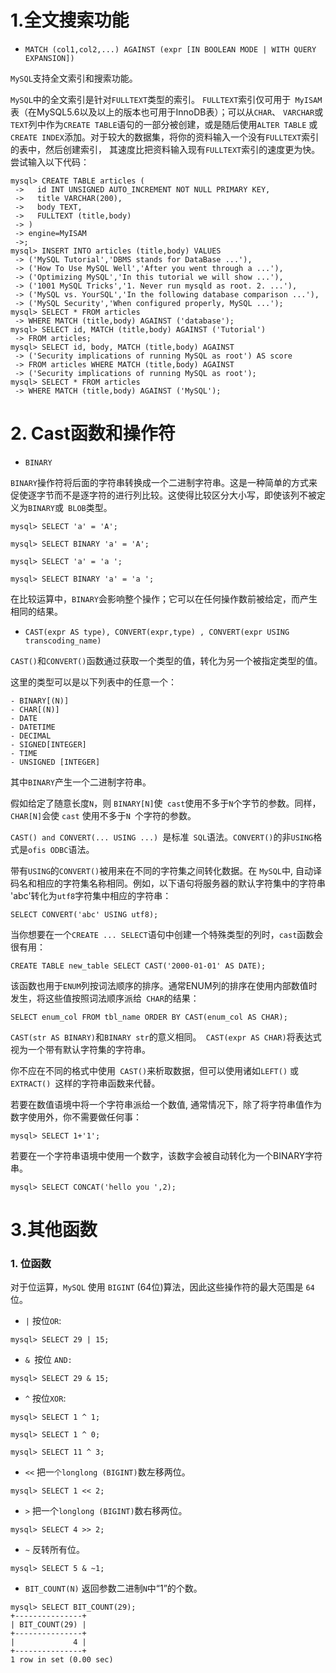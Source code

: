# 1.全文搜索功能

- `MATCH (col1,col2,...) AGAINST (expr [IN BOOLEAN MODE | WITH QUERY EXPANSION])`

`MySQL`支持全文索引和搜索功能。

`MySQL`中的全文索引是针对`FULLTEXT`类型的索引。
`FULLTEXT`索引仅可用于` MyISAM`表（在MySQL5.6以及以上的版本也可用于InnoDB表）；可以从`CHAR`、 `VARCHAR`或`TEXT`列中作为`CREATE TABLE`语句的一部分被创建，或是随后使用`ALTER TABLE` 或 `CREATE INDEX`添加。对于较大的数据集，将你的资料输入一个没有`FULLTEXT`索引的表中，然后创建索引， 其速度比把资料输入现有`FULLTEXT`索引的速度更为快。尝试输入以下代码：
```
mysql> CREATE TABLE articles (
 ->   id INT UNSIGNED AUTO_INCREMENT NOT NULL PRIMARY KEY,
 ->   title VARCHAR(200),
 ->   body TEXT,
 ->   FULLTEXT (title,body)
 -> )
 -> engine=MyISAM 
 ->;
mysql> INSERT INTO articles (title,body) VALUES
 -> ('MySQL Tutorial','DBMS stands for DataBase ...'),
 -> ('How To Use MySQL Well','After you went through a ...'),
 -> ('Optimizing MySQL','In this tutorial we will show ...'),
 -> ('1001 MySQL Tricks','1. Never run mysqld as root. 2. ...'),
 -> ('MySQL vs. YourSQL','In the following database comparison ...'),
 -> ('MySQL Security','When configured properly, MySQL ...');
mysql> SELECT * FROM articles
 -> WHERE MATCH (title,body) AGAINST ('database');
mysql> SELECT id, MATCH (title,body) AGAINST ('Tutorial')
 -> FROM articles;
mysql> SELECT id, body, MATCH (title,body) AGAINST
 -> ('Security implications of running MySQL as root') AS score
 -> FROM articles WHERE MATCH (title,body) AGAINST
 -> ('Security implications of running MySQL as root');
mysql> SELECT * FROM articles
 -> WHERE MATCH (title,body) AGAINST ('MySQL');
 ```
# 2. Cast函数和操作符

- `BINARY`

`BINARY`操作符将后面的字符串转换成一个二进制字符串。这是一种简单的方式来促使逐字节而不是逐字符的进行列比较。这使得比较区分大小写，即使该列不被定义为`BINARY`或` BLOB`类型。
```
mysql> SELECT 'a' = 'A';

mysql> SELECT BINARY 'a' = 'A';

mysql> SELECT 'a' = 'a ';

mysql> SELECT BINARY 'a' = 'a ';
```
在比较运算中，`BINARY`会影响整个操作；它可以在任何操作数前被给定，而产生相同的结果。

- `CAST(expr AS type), CONVERT(expr,type) , CONVERT(expr USING transcoding_name)`

`CAST()`和`CONVERT()`函数通过获取一个类型的值，转化为另一个被指定类型的值。

这里的类型可以是以下列表中的任意一个：
```
- BINARY[(N)]
- CHAR[(N)]
- DATE
- DATETIME
- DECIMAL
- SIGNED[INTEGER]
- TIME
- UNSIGNED [INTEGER]
```
其中`BINARY`产生一个二进制字符串。

假如给定了随意长度`N`，则 `BINARY[N]`使` cast`使用不多于`N`个字节的参数。同样，` CHAR[N]`会使 `cast` 使用不多于`N `个字符的参数。

`CAST() and CONVERT(... USING ...) `是标准` SQL`语法。`CONVERT()`的非`USING`格式是`ofis ODBC`语法。

带有`USING`的`CONVERT()`被用来在不同的字符集之间转化数据。在 `MySQL`中, 自动译码名和相应的字符集名称相同。例如，以下语句将服务器的默认字符集中的字符串 'abc'转化为`utf8`字符集中相应的字符串：
```
SELECT CONVERT('abc' USING utf8);
```
当你想要在一个`CREATE ... SELECT`语句中创建一个特殊类型的列时，`cast`函数会很有用：
```
CREATE TABLE new_table SELECT CAST('2000-01-01' AS DATE);
```
该函数也用于`ENUM`列按词法顺序的排序。通常ENUM列的排序在使用内部数值时发生，将这些值按照词法顺序派给` CHAR`的结果：
```
SELECT enum_col FROM tbl_name ORDER BY CAST(enum_col AS CHAR);
```
`CAST(str AS BINARY)`和`BINARY str`的意义相同。` CAST(expr AS CHAR)`将表达式视为一个带有默认字符集的字符串。

你不应在不同的格式中使用` CAST()`来析取数据，但可以使用诸如`LEFT()` 或 `EXTRACT() `这样的字符串函数来代替。

若要在数值语境中将一个字符串派给一个数值, 通常情况下，除了将字符串值作为数字使用外，你不需要做任何事：
```
mysql> SELECT 1+'1';
```
若要在一个字符串语境中使用一个数字，该数字会被自动转化为一个BINARY字符串。
```
mysql> SELECT CONCAT('hello you ',2);
```
# 3.其他函数

### 1. 位函数

对于位运算，`MySQL` 使用 `BIGINT` (64位)算法，因此这些操作符的最大范围是 `64` 位。

- `|` 按位`OR`:
```
mysql> SELECT 29 | 15;
```
- `& `按位 `AND:`
```
mysql> SELECT 29 & 15;
```
- `^` 按位`XOR`:
```
mysql> SELECT 1 ^ 1;

mysql> SELECT 1 ^ 0;

mysql> SELECT 11 ^ 3;
```
- `<<` 把一`个longlong (BIGINT)`数左移两位。
```
mysql> SELECT 1 << 2;
```
- `>` 把一个`longlong (BIGINT)`数右移两位。
```
mysql> SELECT 4 >> 2;
```
- `~` 反转所有位。
```
mysql> SELECT 5 & ~1;
```
- `BIT_COUNT(N)` 返回参数二进制`N`中“1”的个数。
```
mysql> SELECT BIT_COUNT(29);
+---------------+
| BIT_COUNT(29) |
+---------------+
|             4 |
+---------------+
1 row in set (0.00 sec)

```
